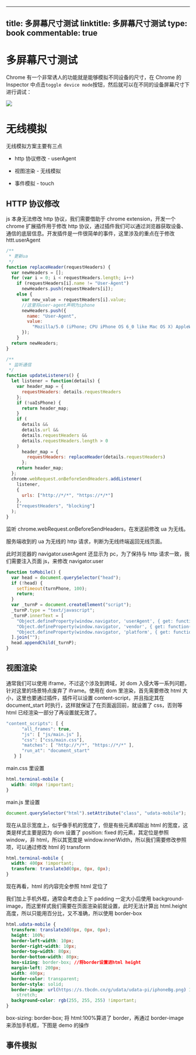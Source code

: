 
---
title: 多屏幕尺寸测试
linktitle: 多屏幕尺寸测试
type: book
commentable: true
---

# 多屏幕尺寸测试

Chrome 有一个非常诱人的功能就是能够模拟不同设备的尺寸，在 Chrome 的 Inspector 中点击`toggle device mode`按钮，然后就可以在不同的设备屏幕尺寸下进行调试：

![](https://raygun.com/blog/wp-content/uploads/2016/05/Screenshot-2016-05-23-13.55.38.png)

# 无线模拟

无线模拟方案主要有三点

- http 协议修改 - userAgent

- 视图渲染 - 无线模拟

- 事件模拟 - touch

## HTTP 协议修改

js 本身无法修改 http 协议，我们需要借助于 chrome extension，开发一个 chrome 扩展插件用于修改 http 协议，通过插件我们可以通过浏览器获取设备、通信的底层信息。开发插件是一件很简单的事件，这里涉及的重点在于修改 httt.userAgent

```js
/**
 * 更新ua
 */
function replaceHeader(requestHeaders) {
  var newHeaders = [];
  for (var i = 0; i < requestHeaders.length; i++)
    if (requestHeaders[i].name != "User-Agent")
      newHeaders.push(requestHeaders[i]);
    else {
      var new_value = requestHeaders[i].value;
      //这里将user-agent声明为iphone
      newHeaders.push({
        name: "User-Agent",
        value:
          "Mozilla/5.0 (iPhone; CPU iPhone OS 6_0 like Mac OS X) AppleWebKit/536.26 (KHTML, like Gecko) Version/6.0 Mobile/10A5376e Safari/8536.25"
      });
    }
  return newHeaders;
}

/**
 * 监听通信
 */
function updateListeners() {
  let listener = function(details) {
    var header_map = {
      requestHeaders: details.requestHeaders
    };
    if (!uaIsPhone) {
      return header_map;
    }
    if (
      details &&
      details.url &&
      details.requestHeaders &&
      details.requestHeaders.length > 0
    )
      header_map = {
        requestHeaders: replaceHeader(details.requestHeaders)
      };
    return header_map;
  };
  chrome.webRequest.onBeforeSendHeaders.addListener(
    listener,
    {
      urls: ["http://*/*", "https://*/*"]
    },
    ["requestHeaders", "blocking"]
  );
}
```

监听 chrome.webRequest.onBeforeSendHeaders，在发送前修改 ua 为无线。

服务端收到的 ua 为无线的 http 请求，判断为无线终端返回无线页面。

此时浏览器的 navigator.userAgent 还显示为 pc，为了保持与 http 请求一致，我们需要注入页面 js，来修改 navigator.user

```js
function toMobile() {
  var head = document.querySelector("head");
  if (!head) {
    setTimeout(turnPhone, 100);
    return;
  }
  var _turnP = document.createElement("script");
  _turnP.type = "text/javascript";
  _turnP.innerText = [
    "Object.defineProperty(window.navigator, 'userAgent', { get: function(){ return 'Mozilla/5.0 (iPhone; CPU iPhone OS 9_1 like Mac OS X) AppleWebKit/601.1.46 (KHTML, like Gecko) Version/9.0 Mobile/13B143 Safari/601.1'; } });",
    "Object.defineProperty(window.navigator, 'vendor', { get: function(){ return 'Apple, Inc.'; } });",
    "Object.defineProperty(window.navigator, 'platform', { get: function(){ return 'iPhone'; } });"
  ].join("");
  head.appendChild(_turnP);
}
```

## 视图渲染

通常我们可以使用 iframe，不过这个涉及到跨域，对 dom 入侵大等一系列问题，针对这里的场景特点废弃了 iframe。使用在 dom 里渲染，首先需要修改 html 大小，这里也要通过插件，插件可以设置 content-script，并且指定其在 document_start 时执行，这样就保证了在页面返回前，就设置了 css，否则等 html 已经渲染一部分了再设置就无效了。

```js
"content_scripts": [ {
      "all_frames": true,
      "js": [ "js/main.js" ],
      "css": ["css/main.css"],
      "matches": [ "http://*/*", "https://*/*" ],
      "run_at": "document_start"
   } ]
```

main.css 里设置

```css
html.terminal-mobile {
  width: 400px !important;
}
```

main.js 里设置

```js
document.querySelector("html").setAttribute("class", "udata-mobile");
```

现在从显示宽度上，似乎像手机的宽度了，但是有些元素却超出 html 的宽度，这类是样式主要是因为 dom 设置了 position: fixed 的元素，其定位是参照 window，非 html，所以其宽度是 window.innerWidth，所以我们需要修改参照项，可以通过修改 html 的 transform

```css
html.terminal-mobile {
  width: 400px !important;
  transform: translate3d(0px, 0px, 0px);
}
```

现在再看，html 的内容完全参照 html 定位了

我们加上手机外框，通常会考虑会上下 padding 一定大小后使用 background-image，而这里样式我们需要在页面渲染前就设置，此时无法计算出 html.height 高度，所以只能用百分比，又不准确，所以使用 border-box

```css
html.udata-mobile {
  transform: translate3d(0px, 0px, 0px);
  height: 100%;
  border-left-width: 10px;
  border-right-width: 10px;
  border-top-width: 80px;
  border-bottom-width: 80px;
  box-sizing: border-box; //将border设置进html height
  margin-left: 200px;
  width: 400px;
  border-color: transparent;
  border-style: solid;
  border-image: url(https://s.tbcdn.cn/g/udata/udata-pi/iphoneBg.png) 146 20
    stretch;
  background-color: rgb(255, 255, 255) !important;
}
```

box-sizing: border-box; 将 html:100%算进了 border，再通过 border-image 来添加手机框，下图是 demo 的操作

## 事件模拟

    